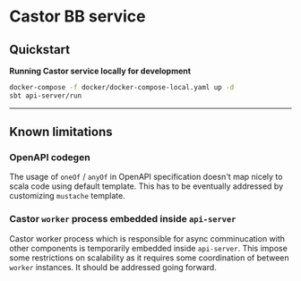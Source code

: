 # Castor BB service

## Quickstart

__Running Castor service locally for development__

```bash
docker-compose -f docker/docker-compose-local.yaml up -d
sbt api-server/run
```

---

## Known limitations

### OpenAPI codegen

The usage of `oneOf` / `anyOf` in OpenAPI specification doesn't map nicely to scala code using default template.
This has to be eventually addressed by customizing `mustache` template.

### Castor `worker` process embedded inside `api-server`

Castor worker process which is responsible for async comminucation with other components is temporarily embedded inside `api-server`.
This impose some restrictions on scalability as it requires some coordination of between `worker` instances.
It should be addressed going forward.
